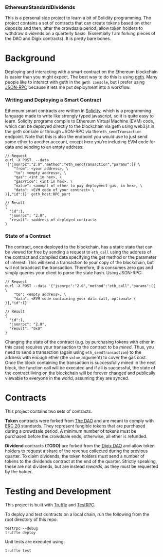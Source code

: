 ### EthereumStandardDividends

This is a personal side project to learn a bit of Solidity programming. The project contains a set of contracts that can create tokens based on ether deposits and then, after the crowdsale period, allow token holders to withdraw dividends on a quarterly basis. (Essentially I am forking pieces of the DAO and Digix contracts). It is pretty bare bones.

# Background

Deploying and interacting with a smart contract on the Ethereum blockchain is easier than you might expect. The best way to do this is using [geth](https://github.com/ethereum/go-ethereum/wiki/Geth). Many people like to interact with geth in the `geth console`, but I prefer using [JSON-RPC](https://github.com/ethereum/wiki/wiki/JSON-RPC) because it lets me put deployment into a workflow.

### Writing and Deploying a Smart Contract

Ethereum smart contracts are written in [Solidity](http://solidity.readthedocs.io/en/latest/), which is a programming language made to write like strongly typed javascript, so it is quite easy to learn. Solidity programs compile to Ethereum Virtual Machine (EVM) code, which can be deployed directly to the blockchain via geth using web3.js in the geth console or through JSON-RPC via the `eth_sendTransaction` endpoint. Note that this is also the endpoint you would use to just send some ether to another account, except here you're including EVM code for data and sending to an empty address:

    // Request
    curl -X POST  --data '{"jsonrpc":"2.0","method":"eth_sendTransaction","params":[{ \
        "from": <your address>, \
        "to": <empty address>, \
        "gas": <int in hex>, \
        "gasPrice": <int in hex>, \
        "value": <amount of ether to pay deployment gas, in hex>, \
        "data": <EVM code of your contract> \
    }],"id":1}' geth_host:RPC_port

    // Result
    {
      "id":1,
      "jsonrpc": "2.0",
      "result": <address of deployed contract>
    }

### State of a Contract

The contract, once deployed to the blockchain, has a static state that can be viewed for free by sending a request to `eth_call` using the address of the contract and compiled data specifying the get method or the parameter of interest. This will send a transaction to your copy of the blockchain, but will not broadcast the transaction. Therefore, this consumes zero gas and simply queries your client to parse the state hash. Using JSON-RPC:

    // Request
    curl -X POST --data '{"jsonrpc":"2.0","method":"eth_call","params":[{ \
        "to": <empty address>, \
        "data": <EVM code containing your data call, optional> \
    }],"id":1}'

    // Result
    {
      "id":1,
      "jsonrpc": "2.0",
      "result": "0x0"
    }

Changing the state of the contract (e.g. by purchasing tokens with ether in this case) requires your transaction to the contract to be *mined*. Thus, you need to send a transaction (again using `eth_sendTransaction`) to the address with enough ether (the `value` argument) to cover the gas cost. Once the block containing the transaction is successfully mined in the next block, the function call will be executed and if all is successful, the state of the contract living on the blockchain will be forever changed and publically viewable to everyone in the world, assuming they are synced. 

# Contracts

This project contains two sets of contracts. 

**Token** contracts were forked from [The DAO](https://github.com/slockit/DAO) and are meant to comply with [ERC 20](https://github.com/ethereum/EIPs/issues/20) standards. They represent fungible tokens that are purchased during a crowdsale period. A minimum number of tokens must be purchased before the crowdsale ends; otherwise, all ether is refunded. 

**Dividend** contracts **(TODO)** are forked from the [Digix DAO](https://github.com/DigixGlobal/digixdao-contracts) and allow token holders to request a share of the revenue collected during the previous quarter. To claim dividends, the token holders must send a number of tokens to the dividends contract at the end of the quarter. Strictly speaking, these are not dividends, but are instead *rewards*, as they must be requested by the holder.

# Testing and Development

This project is built with [Truffle](https://github.com/ConsenSys/truffle) and [TestRPC](https://github.com/ethereumjs/testrpc).

To deploy and test contracts on a local chain, run the following from the root directory of this repo:

    testrpc --debug
    truffle deploy

Unit tests are executed using:

    truffle test

